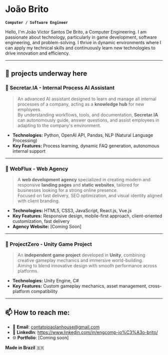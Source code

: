 #  João Brito

**`Computer / Software Engineer`**

Hello, I'm João Victor Santos De Brito, a Computer Engineering. I am passionate about technology, particularly in game development, software engineering, and problem-solving. I thrive in dynamic environments where I can apply my technical skills and continuously learn new technologies to drive innovation and efficiency.

---

## 📂 projects underway here 

### 📌 Secretar.IA - Internal Process AI Assistant  
> An advanced AI assistant designed to learn and manage all internal processes of a company, acting as a **knowledge hub** for new employees.  
> By understanding workflows, tools, and documentation, **Secretar.IA** can autonomously guide, answer questions, and assist employees in adapting to the company's environment.  
- **Technologies:** Python, OpenAI API, Pandas, NLP (Natural Language Processing)  
- **Key Features:** Process learning, dynamic FAQ generation, autonomous internal support

---

### 📌 WebFlux - Web Agency  
> A **web development agency** specialized in creating modern and responsive **landing pages** and **static websites**, tailored for businesses looking for a strong online presence.  
> Focused on fast delivery, SEO optimization, and visual identity aligned with client branding.  
- **Technologies:** HTML5, CSS3, JavaScript, React.js, Vue.js  
- **Key Features:** Responsive design, mobile-first approach, client-oriented customization, fast delivery  
- **Agency Website:** [Coming Soon]

---

### 📌 ProjectZero - Unity Game Project  
> An **independent game project** developed in **Unity**, combining creative gameplay mechanics and immersive world-building.  
> Aiming to blend innovative design with smooth performance across platforms.  
- **Technologies:** Unity Engine, C#  
- **Key Features:** Custom gameplay mechanics, asset management, cross-platform compatibility

---

## 📫 How to reach me:
- 📧 **Email**: contatojoaolanhouse@gmail.com
- 💼 **LinkedIn**:  https://www.linkedin.com/in/engcomp-jo%C3%A3o-brito/
- 🌐 **Portfolio**: [Coming soon]


**Made in Brazil** 🇧🇷

<br />
